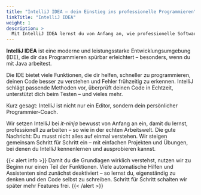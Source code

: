 ```yaml
---
title: "IntelliJ IDEA – dein Einstieg ins professionelle Programmieren"
linkTitle: "IntelliJ IDEA"
weight: 1
description: >
  Mit IntelliJ IDEA lernst du von Anfang an, wie professionelle Softwareentwicklung funktioniert – effizient, smart und mit vielen Hilfestellungen.
---
```


**IntelliJ IDEA** ist eine moderne und leistungsstarke Entwicklungsumgebung (IDE), die dir das Programmieren spürbar erleichtert – besonders, wenn du mit Java arbeitest.

Die IDE bietet viele Funktionen, die dir helfen, schneller zu programmieren, deinen Code besser zu verstehen und Fehler frühzeitig zu erkennen. IntelliJ schlägt passende Methoden vor, überprüft deinen Code in Echtzeit, unterstützt dich beim Testen – und vieles mehr.

Kurz gesagt: IntelliJ ist nicht nur ein Editor, sondern dein persönlicher Programmier-Coach.

Wir setzen IntelliJ bei _it-ninja_ bewusst von Anfang an ein, damit du lernst, professionell zu arbeiten – so wie in der echten Arbeitswelt. Die gute Nachricht: Du musst nicht alles auf einmal verstehen. Wir steigen gemeinsam Schritt für Schritt ein – mit einfachen Projekten und Übungen, bei denen du IntelliJ kennenlernen und ausprobieren kannst.

{{< alert info >}}
Damit du die Grundlagen wirklich verstehst, nutzen wir zu Beginn nur einen Teil der Funktionen. Viele automatische Hilfen und Assistenten sind zunächst deaktiviert – so lernst du, eigenständig zu denken und den Code selbst zu schreiben. Schritt für Schritt schalten wir später mehr Features frei.
{{< /alert >}}
